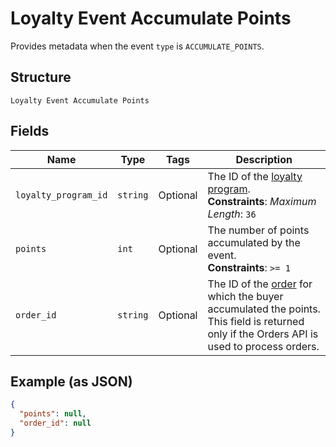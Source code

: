 
# Loyalty Event Accumulate Points

Provides metadata when the event `type` is `ACCUMULATE_POINTS`.

## Structure

`Loyalty Event Accumulate Points`

## Fields

| Name | Type | Tags | Description |
|  --- | --- | --- | --- |
| `loyalty_program_id` | `string` | Optional | The ID of the [loyalty program](../../doc/models/loyalty-program.md).<br>**Constraints**: *Maximum Length*: `36` |
| `points` | `int` | Optional | The number of points accumulated by the event.<br>**Constraints**: `>= 1` |
| `order_id` | `string` | Optional | The ID of the [order](../../doc/models/order.md) for which the buyer accumulated the points.<br>This field is returned only if the Orders API is used to process orders. |

## Example (as JSON)

```json
{
  "points": null,
  "order_id": null
}
```

